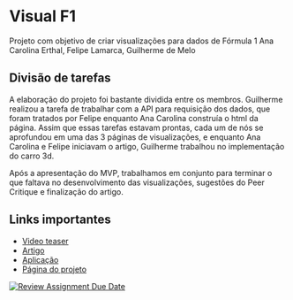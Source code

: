 # Visual F1

Projeto com objetivo de criar visualizações para dados de Fórmula 1
Ana Carolina Erthal, Felipe Lamarca, Guilherme de Melo

## Divisão de tarefas
A elaboração do projeto foi bastante dividida entre os membros. Guilherme realizou a tarefa de trabalhar com a API para requisição dos dados, que foram tratados por Felipe enquanto Ana Carolina construía o html da página. Assim que essas tarefas estavam prontas, cada um de nós se aprofundou em uma das 3 páginas de visualizações, e enquanto Ana Carolina e Felipe iniciavam o artigo, Guilherme trabalhou no implementação do carro 3d.

Após a apresentação do MVP, trabalhamos em conjunto para terminar o que faltava no desenvolvimento das visualizações, sugestões do Peer Critique e finalização do artigo.

## Links importantes

* [Video teaser](https://www.google.com)
* [Artigo](../VisualF1.pdf)
* [Aplicação](https://fgv-vis-2023.github.io/final-project-visualf1/)
* [Página do projeto](https://fgv-vis-2023.github.io/final-project-visualf1/about.html)

[![Review Assignment Due Date](https://classroom.github.com/assets/deadline-readme-button-24ddc0f5d75046c5622901739e7c5dd533143b0c8e959d652212380cedb1ea36.svg)](https://classroom.github.com/a/bJdnex5_)
